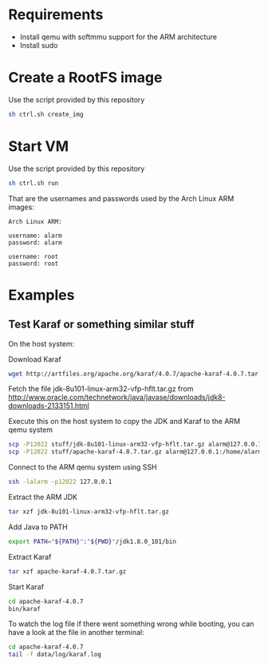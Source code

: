 # Requirements

* Install qemu with softmmu support for the ARM architecture
* Install sudo

# Create a RootFS image

Use the script provided by this repository
```sh
sh ctrl.sh create_img
```

# Start VM

Use the script provided by this repository
```sh
sh ctrl.sh run
```

That are the usernames and passwords used by the Arch Linux ARM images:
```text
Arch Linux ARM:

username: alarm
password: alarm

username: root
password: root
```

# Examples

## Test Karaf or something similar stuff

On the host system:

Download Karaf
```sh
wget http://artfiles.org/apache.org/karaf/4.0.7/apache-karaf-4.0.7.tar.gz
```

Fetch the file jdk-8u101-linux-arm32-vfp-hflt.tar.gz
from http://www.oracle.com/technetwork/java/javase/downloads/jdk8-downloads-2133151.html

Execute this on the host system to copy the JDK and Karaf to the ARM qemu system
```sh
scp -P12022 stuff/jdk-8u101-linux-arm32-vfp-hflt.tar.gz alarm@127.0.0.1:/home/alarm
scp -P12022 stuff/apache-karaf-4.0.7.tar.gz alarm@127.0.0.1:/home/alarm
```

Connect to the ARM qemu system using SSH
```sh
ssh -lalarm -p12022 127.0.0.1
```

Extract the ARM JDK
```sh
tar xzf jdk-8u101-linux-arm32-vfp-hflt.tar.gz
```

Add Java to PATH
```sh
export PATH="${PATH}":"${PWD}"/jdk1.8.0_101/bin
```

Extract Karaf
```sh
tar xzf apache-karaf-4.0.7.tar.gz
```

Start Karaf
```sh
cd apache-karaf-4.0.7
bin/karaf
```

To watch the log file if there went something wrong while booting, you can have a look at the file in another terminal:
```sh
cd apache-karaf-4.0.7
tail -f data/log/karaf.log
```

